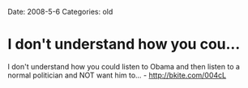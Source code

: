 Date: 2008-5-6
Categories: old

# I don't understand how you cou...

I don't understand how you could listen to Obama and then listen to a normal politician and NOT want him to... - http://bkite.com/004cL
